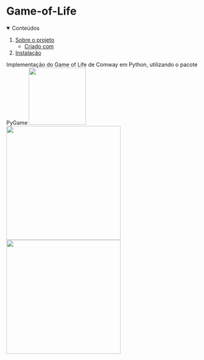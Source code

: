 # Game-of-Life

<!-- TABLE OF CONTENTS -->
<details open="open">
  <summary>Conteúdos</summary>
  <ol>
    <li>
      <a href="#sobre o projeto">Sobre o projeto</a>
      <ul>
        <li><a href="#criado com">Criado com</a></li>
      </ul>
    </li>
    <li>
      <a href="#instalacao">Instalação</a>
    </li>
  </ol>
</details>
Implementação do Game of Life de Comway em Python, utilizando o pacote PyGame

<img src="https://media.giphy.com/media/9m1K8JxrSwIqaJCUAa/giphy.gif" data-canonical-src="https://gyazo.com/eb5c5741b6a9a16c692170a41a49c858.png" width="150" height="150" />
<img src="https://media.giphy.com/media/k1WT2OIuizpLoMiGYG/giphy.gif" data-canonical-src="https://gyazo.com/eb5c5741b6a9a16c692170a41a49c858.png" width="300" height="300" />
<img src="https://media.giphy.com/media/eNOR79KKboqUtUUkfq/giphy.gif" data-canonical-src="https://gyazo.com/eb5c5741b6a9a16c692170a41a49c858.png" width="300" height="300" />
